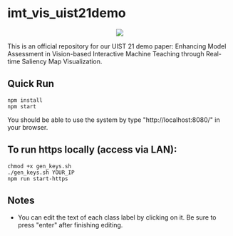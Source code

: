 # imt_vis_uist21demo

<p align="center">
  <img src="./resources/demo_gif.gif">
</p>

This is an official repository for our UIST 21 demo paper: Enhancing Model Assessment in Vision-based Interactive Machine Teaching through Real-time Saliency Map Visualization.
## Quick Run
```
npm install
npm start
```
You should be able to use the system by type "http://localhost:8080/" in your browser.

## To run https locally (access via LAN):
```
chmod +x gen_keys.sh
./gen_keys.sh YOUR_IP
npm run start-https
```
## Notes
- You can edit the text of each class label by clicking on it. Be sure to press "enter" after finishing editing.
